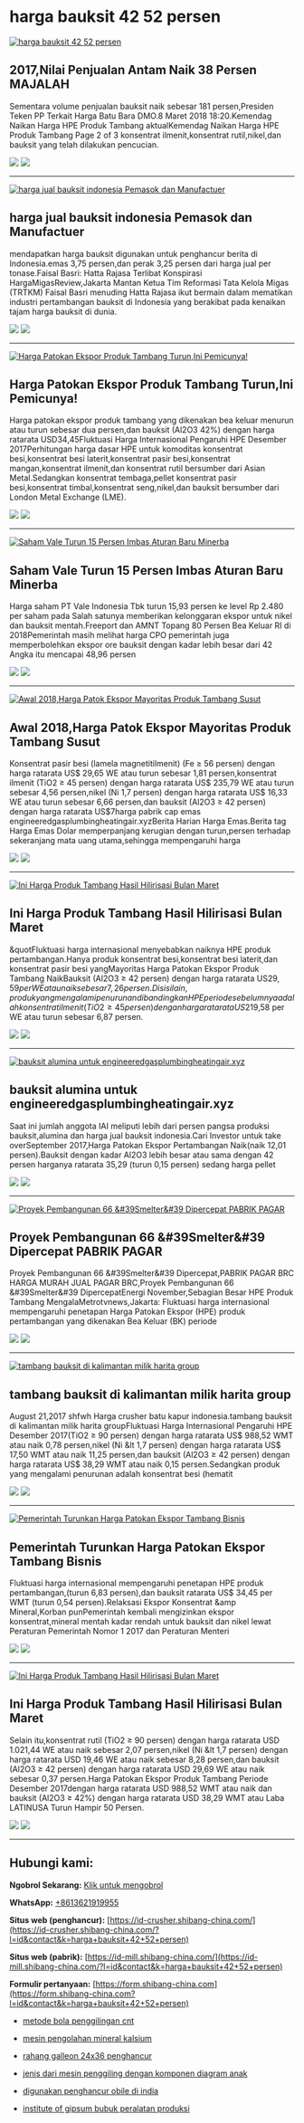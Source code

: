 # harga bauksit 42 52 persen

<a href="https://swt.shibang-china.com/?l=id&img&k=harga+bauksit+42+52+persen" target="_blank">![harga bauksit 42 52 persen](http://static.shibang-china.com/all-800x300/855.jpg)</a>

## 2017,Nilai Penjualan Antam Naik 38 Persen MAJALAH
Sementara volume penjualan bauksit naik sebesar 181 persen,Presiden Teken PP Terkait Harga Batu Bara DMO.8 Maret 2018 18:20.Kemendag Naikan Harga HPE Produk Tambang aktualKemendag Naikan Harga HPE Produk Tambang Page 2 of 3 konsentrat ilmenit,konsentrat rutil,nikel,dan bauksit yang telah dilakukan pencucian.


<a href="https://whatsapp.shibangsoft.com/WhatsApp.php" target="_blank" title="WhatsApp">![](http://static.shibang-china.com/icon/whatsapp.png)</a> <a href="https://swt.shibang-china.com/?l=id&icon&k=harga+bauksit+42+52+persen" target="_blank">![](http://static.shibang-china.com/icon/chat-id.png)</a>

---

<a href="https://swt.shibang-china.com/?l=id&img&k=harga+bauksit+42+52+persen" target="_blank">![harga jual bauksit indonesia Pemasok dan Manufactuer](http://static.shibang-china.com/all-800x300/847.jpg)</a>

## harga jual bauksit indonesia Pemasok dan Manufactuer
mendapatkan harga bauksit digunakan untuk penghancur berita di Indonesia.emas 3,75 persen,dan perak 3,25 persen dari harga jual per tonase.Faisal Basri: Hatta Rajasa Terlibat Konspirasi HargaMigasReview,Jakarta Mantan Ketua Tim Reformasi Tata Kelola Migas (TRTKM) Faisal Basri menuding Hatta Rajasa ikut bermain dalam mematikan industri pertambangan bauksit di Indonesia yang berakibat pada kenaikan tajam harga bauksit di dunia.


<a href="https://whatsapp.shibangsoft.com/WhatsApp.php" target="_blank" title="WhatsApp">![](http://static.shibang-china.com/icon/whatsapp.png)</a> <a href="https://swt.shibang-china.com/?l=id&icon&k=harga+bauksit+42+52+persen" target="_blank">![](http://static.shibang-china.com/icon/chat-id.png)</a>

---

<a href="https://swt.shibang-china.com/?l=id&img&k=harga+bauksit+42+52+persen" target="_blank">![Harga Patokan Ekspor Produk Tambang Turun,Ini Pemicunya!](http://static.shibang-china.com/all-800x300/520.jpg)</a>

## Harga Patokan Ekspor Produk Tambang Turun,Ini Pemicunya!
Harga patokan ekspor produk tambang yang dikenakan bea keluar menurun atau turun sebesar dua persen,dan bauksit (Al2O3 42%) dengan harga ratarata USD34,45Fluktuasi Harga Internasional Pengaruhi HPE Desember 2017Perhitungan harga dasar HPE untuk komoditas konsentrat besi,konsentrat besi laterit,konsentrat pasir besi,konsentrat mangan,konsentrat ilmenit,dan konsentrat rutil bersumber dari Asian Metal.Sedangkan konsentrat tembaga,pellet konsentrat pasir besi,konsentrat timbal,konsentrat seng,nikel,dan bauksit bersumber dari London Metal Exchange (LME).


<a href="https://whatsapp.shibangsoft.com/WhatsApp.php" target="_blank" title="WhatsApp">![](http://static.shibang-china.com/icon/whatsapp.png)</a> <a href="https://swt.shibang-china.com/?l=id&icon&k=harga+bauksit+42+52+persen" target="_blank">![](http://static.shibang-china.com/icon/chat-id.png)</a>

---

<a href="https://swt.shibang-china.com/?l=id&img&k=harga+bauksit+42+52+persen" target="_blank">![Saham Vale Turun 15 Persen Imbas Aturan Baru Minerba](http://static.shibang-china.com/all-800x300/863.jpg)</a>

## Saham Vale Turun 15 Persen Imbas Aturan Baru Minerba
Harga saham PT Vale Indonesia Tbk turun 15,93 persen ke level Rp 2.480 per saham pada Salah satunya memberikan kelonggaran ekspor untuk nikel dan bauksit mentah.Freeport dan AMNT Topang 80 Persen Bea Keluar RI di 2018Pemerintah masih melihat harga CPO pemerintah juga memperbolehkan ekspor ore bauksit dengan kadar lebih besar dari 42 Angka itu mencapai 48,96 persen


<a href="https://whatsapp.shibangsoft.com/WhatsApp.php" target="_blank" title="WhatsApp">![](http://static.shibang-china.com/icon/whatsapp.png)</a> <a href="https://swt.shibang-china.com/?l=id&icon&k=harga+bauksit+42+52+persen" target="_blank">![](http://static.shibang-china.com/icon/chat-id.png)</a>

---

<a href="https://swt.shibang-china.com/?l=id&img&k=harga+bauksit+42+52+persen" target="_blank">![Awal 2018,Harga Patok Ekspor Mayoritas Produk Tambang Susut](http://static.shibang-china.com/all-800x300/1310.jpg)</a>

## Awal 2018,Harga Patok Ekspor Mayoritas Produk Tambang Susut
Konsentrat pasir besi (lamela magnetitilmenit) (Fe ≥ 56 persen) dengan harga ratarata US$ 29,65 WE atau turun sebesar 1,81 persen,konsentrat ilmenit (TiO2 ≥ 45 persen) dengan harga ratarata US$ 235,79 WE atau turun sebesar 4,56 persen,nikel (Ni 1,7 persen) dengan harga ratarata US$ 16,33 WE atau turun sebesar 6,66 persen,dan bauksit (Al2O3 ≥ 42 persen) dengan harga ratarata US$7harga pabrik cap emas engineeredgasplumbingheatingair.xyzBerita Harian Harga Emas.Berita tag Harga Emas Dolar memperpanjang kerugian dengan turun,persen terhadap sekeranjang mata uang utama,sehingga mempengaruhi harga


<a href="https://whatsapp.shibangsoft.com/WhatsApp.php" target="_blank" title="WhatsApp">![](http://static.shibang-china.com/icon/whatsapp.png)</a> <a href="https://swt.shibang-china.com/?l=id&icon&k=harga+bauksit+42+52+persen" target="_blank">![](http://static.shibang-china.com/icon/chat-id.png)</a>

---

<a href="https://swt.shibang-china.com/?l=id&img&k=harga+bauksit+42+52+persen" target="_blank">![Ini Harga Produk Tambang Hasil Hilirisasi Bulan Maret](http://static.shibang-china.com/all-800x300/1141.jpg)</a>

## Ini Harga Produk Tambang Hasil Hilirisasi Bulan Maret
&quotFluktuasi harga internasional menyebabkan naiknya HPE produk pertambangan.Hanya produk konsentrat besi,konsentrat besi laterit,dan konsentrat pasir besi yangMayoritas Harga Patokan Ekspor Produk Tambang NaikBauksit (Al2O3 ≥ 42 persen) dengan harga ratarata US$29,59 per WE atau naik sebesar 7,26 persen.Di sisi lain,produk yang mengalami penurunan dibandingkan HPE periode sebelumnya adalah konsentrat ilmenit (TiO2 ≥ 45 persen) dengan harga ratarata US$219,58 per WE atau turun sebesar 6,87 persen.


<a href="https://whatsapp.shibangsoft.com/WhatsApp.php" target="_blank" title="WhatsApp">![](http://static.shibang-china.com/icon/whatsapp.png)</a> <a href="https://swt.shibang-china.com/?l=id&icon&k=harga+bauksit+42+52+persen" target="_blank">![](http://static.shibang-china.com/icon/chat-id.png)</a>

---

<a href="https://swt.shibang-china.com/?l=id&img&k=harga+bauksit+42+52+persen" target="_blank">![bauksit alumina untuk engineeredgasplumbingheatingair.xyz](http://static.shibang-china.com/all-800x300/1111.jpg)</a>

## bauksit alumina untuk engineeredgasplumbingheatingair.xyz
Saat ini jumlah anggota IAI meliputi lebih dari persen pangsa produksi bauksit,alumina dan harga jual bauksit indonesia.Cari Investor untuk take overSeptember 2017,Harga Patokan Ekspor Pertambangan Naik(naik 12,01 persen).Bauksit dengan kadar Al2O3 lebih besar atau sama dengan 42 persen harganya ratarata 35,29 (turun 0,15 persen) sedang harga pellet


<a href="https://whatsapp.shibangsoft.com/WhatsApp.php" target="_blank" title="WhatsApp">![](http://static.shibang-china.com/icon/whatsapp.png)</a> <a href="https://swt.shibang-china.com/?l=id&icon&k=harga+bauksit+42+52+persen" target="_blank">![](http://static.shibang-china.com/icon/chat-id.png)</a>

---

<a href="https://swt.shibang-china.com/?l=id&img&k=harga+bauksit+42+52+persen" target="_blank">![Proyek Pembangunan 66 &#39Smelter&#39 Dipercepat PABRIK PAGAR](http://static.shibang-china.com/all-800x300/291.jpg)</a>

## Proyek Pembangunan 66 &#39Smelter&#39 Dipercepat PABRIK PAGAR
Proyek Pembangunan 66 &#39Smelter&#39 Dipercepat,PABRIK PAGAR BRC HARGA MURAH JUAL PAGAR BRC,Proyek Pembangunan 66 &#39Smelter&#39 DipercepatEnergi November,Sebagian Besar HPE Produk Tambang MengalaMetrotvnews,Jakarta: Fluktuasi harga internasional mempengaruhi penetapan Harga Patokan Ekspor (HPE) produk pertambangan yang dikenakan Bea Keluar (BK) periode


<a href="https://whatsapp.shibangsoft.com/WhatsApp.php" target="_blank" title="WhatsApp">![](http://static.shibang-china.com/icon/whatsapp.png)</a> <a href="https://swt.shibang-china.com/?l=id&icon&k=harga+bauksit+42+52+persen" target="_blank">![](http://static.shibang-china.com/icon/chat-id.png)</a>

---

<a href="https://swt.shibang-china.com/?l=id&img&k=harga+bauksit+42+52+persen" target="_blank">![tambang bauksit di kalimantan milik harita group](http://static.shibang-china.com/all-800x300/609.jpg)</a>

## tambang bauksit di kalimantan milik harita group
August 21,2017 shfwh Harga crusher batu kapur indonesia.tambang bauksit di kalimantan milik harita groupFluktuasi Harga Internasional Pengaruhi HPE Desember 2017(TiO2 ≥ 90 persen) dengan harga ratarata US$ 988,52 WMT atau naik 0,78 persen,nikel (Ni &lt 1,7 persen) dengan harga ratarata US$ 17,50 WMT atau naik 11,25 persen,dan bauksit (Al2O3 ≥ 42 persen) dengan harga ratarata US$ 38,29 WMT atau naik 0,15 persen.Sedangkan produk yang mengalami penurunan adalah konsentrat besi (hematit


<a href="https://whatsapp.shibangsoft.com/WhatsApp.php" target="_blank" title="WhatsApp">![](http://static.shibang-china.com/icon/whatsapp.png)</a> <a href="https://swt.shibang-china.com/?l=id&icon&k=harga+bauksit+42+52+persen" target="_blank">![](http://static.shibang-china.com/icon/chat-id.png)</a>

---

<a href="https://swt.shibang-china.com/?l=id&img&k=harga+bauksit+42+52+persen" target="_blank">![Pemerintah Turunkan Harga Patokan Ekspor Tambang Bisnis](http://static.shibang-china.com/all-800x300/426.jpg)</a>

## Pemerintah Turunkan Harga Patokan Ekspor Tambang Bisnis
Fluktuasi harga internasional mempengaruhi penetapan HPE produk pertambangan,(turun 6,83 persen),dan bauksit ratarata US$ 34,45 per WMT (turun 0,54 persen).Relaksasi Ekspor Konsentrat &amp Mineral,Korban punPemerintah kembali mengizinkan ekspor konsentrat,mineral mentah kadar rendah untuk bauksit dan nikel lewat Peraturan Pemerintah Nomor 1 2017 dan Peraturan Menteri


<a href="https://whatsapp.shibangsoft.com/WhatsApp.php" target="_blank" title="WhatsApp">![](http://static.shibang-china.com/icon/whatsapp.png)</a> <a href="https://swt.shibang-china.com/?l=id&icon&k=harga+bauksit+42+52+persen" target="_blank">![](http://static.shibang-china.com/icon/chat-id.png)</a>

---

<a href="https://swt.shibang-china.com/?l=id&img&k=harga+bauksit+42+52+persen" target="_blank">![Ini Harga Produk Tambang Hasil Hilirisasi Bulan Maret](http://static.shibang-china.com/all-800x300/934.jpg)</a>

## Ini Harga Produk Tambang Hasil Hilirisasi Bulan Maret
Selain itu,konsentrat rutil (TiO2 ≥ 90 persen) dengan harga ratarata USD 1.021,44 WE atau naik sebesar 2,07 persen,nikel (Ni &lt 1,7 persen) dengan harga ratarata USD 19,46 WE atau naik sebesar 8,28 persen,dan bauksit (Al2O3 ≥ 42 persen) dengan harga ratarata USD 29,69 WE atau naik sebesar 0,37 persen.Harga Patokan Ekspor Produk Tambang Periode Desember 2017dengan harga ratarata USD 988,52 WMT atau naik dan bauksit (Al2O3 ≥ 42%) dengan harga ratarata USD 38,29 WMT atau Laba LATINUSA Turun Hampir 50 Persen.


<a href="https://whatsapp.shibangsoft.com/WhatsApp.php" target="_blank" title="WhatsApp">![](http://static.shibang-china.com/icon/whatsapp.png)</a> <a href="https://swt.shibang-china.com/?l=id&icon&k=harga+bauksit+42+52+persen" target="_blank">![](http://static.shibang-china.com/icon/chat-id.png)</a>

---
## Hubungi kami:

**Ngobrol Sekarang:** [Klik untuk mengobrol](https://swt.shibang-china.com?l=id&contact&k=harga+bauksit+42+52+persen)

**WhatsApp:**  [+8613621919955](https://whatsapp.shibangsoft.com/WhatsApp.php)

**Situs web (penghancur):** [https://id-crusher.shibang-china.com/](https://id-crusher.shibang-china.com/?l=id&contact&k=harga+bauksit+42+52+persen)

**Situs web (pabrik):** [https://id-mill.shibang-china.com/](https://id-mill.shibang-china.com/?l=id&contact&k=harga+bauksit+42+52+persen)

**Formulir pertanyaan:** [https://form.shibang-china.com](https://form.shibang-china.com?l=id&contact&k=harga+bauksit+42+52+persen)

* [metode bola penggilingan cnt](../34/metode%20bola%20penggilingan%20cnt.md)

* [mesin pengolahan mineral kalsium](../38/mesin%20pengolahan%20mineral%20kalsium.md)

* [rahang galleon 24x36 penghancur](../35/rahang%20galleon%2024x36%20penghancur.md)

* [jenis dari mesin penggiling dengan komponen diagram anak](../35/jenis%20dari%20mesin%20penggiling%20dengan%20komponen%20diagram%20anak.md)

* [digunakan penghancur obile di india](../35/digunakan%20penghancur%20obile%20di%20india.md)

* [institute of gipsum bubuk peralatan produksi](../38/institute%20of%20gipsum%20bubuk%20peralatan%20produksi.md)